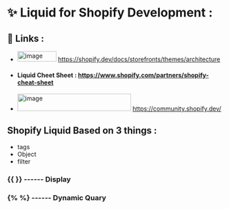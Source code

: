 # **✨ Liquid for Shopify Development :**
## 🔗 Links : 
- <img width="90" height="24" alt="image" src="https://github.com/user-attachments/assets/df50b557-3bdc-4015-8217-c878f9ac45a1" /> https://shopify.dev/docs/storefronts/themes/architecture
- #### Liquid Cheet Sheet : https://www.shopify.com/partners/shopify-cheat-sheet
- <img width="263" height="40" alt="image" src="https://github.com/user-attachments/assets/f2e30ba5-f1f5-4518-b971-aec4f28992ed" /> https://community.shopify.dev/

## Shopify Liquid Based on 3 things :
- tags
- Object
- filter

### {{ }} ------ Display
### {% %} ------ Dynamic Quary
